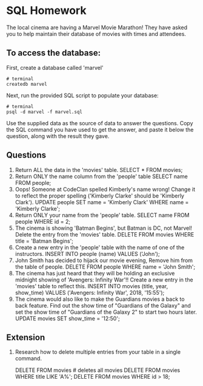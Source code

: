 # SQL Homework

The local cinema are having a Marvel Movie Marathon! They have asked you to help maintain their database of movies with times and attendees.

## To access the database:

First, create a database called 'marvel'

```
# terminal
createdb marvel
```

Next, run the provided SQL script to populate your database:

```
# terminal
psql -d marvel -f marvel.sql
```

Use the supplied data as the source of data to answer the questions. Copy the SQL command you have used to get the answer, and paste it below the question, along with the result they gave.

## Questions

1.  Return ALL the data in the 'movies' table.
  SELECT * FROM movies;
2.  Return ONLY the name column from the 'people' table
  SELECT name FROM people;
3.  Oops! Someone at CodeClan spelled Kimberly's name wrong! Change it to reflect the proper spelling ('Kimberly Clarke' should be 'Kimberly Clark').
  UPDATE
    people
  SET
    name = 'Kimberly Clark'
  WHERE
    name = 'Kimberly Clarke';
4.  Return ONLY your name from the 'people' table.
  SELECT name FROM people WHERE id = 2;
5.  The cinema is showing 'Batman Begins', but Batman is DC, not Marvel! Delete the entry from the 'movies' table.
  DELETE FROM movies WHERE title = 'Batman Begins';
6.  Create a new entry in the 'people' table with the name of one of the instructors.
  INSERT INTO people (name)
  VALUES ('John');
7.  John Smith has decided to hijack our movie evening, Remove him from the table of people.
  DELETE FROM people WHERE name = 'John Smith';
8.  The cinema has just heard that they will be holding an exclusive midnight showing of 'Avengers: Infinity War'!! Create a new entry in the 'movies' table to reflect this.
  INSERT INTO movies (title, year, show_time)
  VALUES ('Avengers: Infinity War', 2018, '15:55');
9.  The cinema would also like to make the Guardians movies a back to back feature. Find out the show time of "Guardians of the Galaxy" and set the show time of "Guardians of the Galaxy 2" to start two hours later.
  UPDATE movies SET  show_time = '12:50';

## Extension

1.  Research how to delete multiple entries from your table in a single command.

    DELETE FROM movies # deletes all movies
    DELETE FROM movies WHERE title LIKE 'A%';
    DELETE FROM movies WHERE id > 18;
